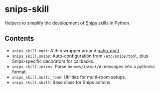 # snips-skill

Helpers to simplify the development of [Snips](https://snips.ai) skills in Python.

## Contents
 - `snips_skill.mqtt`: A thin wrapper around [paho-mqtt](https://www.eclipse.org/paho/clients/python/docs/)
 - `snips_skill.snips`: Auto-configuration from `/etc/snips/toml`, plus Snips-specific decorators for callbacks.
 - `snips_skill.intent`: Parse `hermes/intent/#` messages into a pythonic format.
 - `snips_skill.multi_room`: Utilities for multi-room setups.
 - `snips_skill.skill`: Base class for Snips actions.
